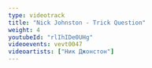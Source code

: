 ```yaml
---
type: videotrack
title: "Nick Johnston - Trick Question"
weight: 4
youtubeId: "rlIhIDe0UHg"
videoevents: vevt0047
videoartists: ["Ник Джонстон"]
---
```

